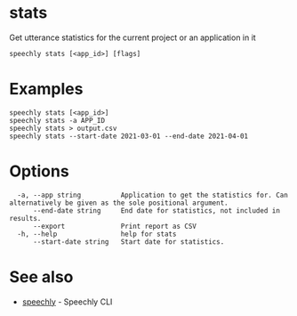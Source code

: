 # stats

Get utterance statistics for the current project or an application in it

```
speechly stats [<app_id>] [flags]
```

# Examples

```
speechly stats [<app_id>]
speechly stats -a APP_ID
speechly stats > output.csv
speechly stats --start-date 2021-03-01 --end-date 2021-04-01
```

# Options

```
  -a, --app string          Application to get the statistics for. Can alternatively be given as the sole positional argument.
      --end-date string     End date for statistics, not included in results.
      --export              Print report as CSV
  -h, --help                help for stats
      --start-date string   Start date for statistics.
```

# See also

* [speechly](README.md)	 - Speechly CLI

